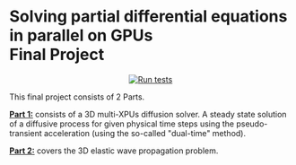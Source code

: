  # Solving partial differential equations in parallel on GPUs <br/> Final Project
<div align="center">
 
[![Run tests](https://github.com/samuelbohl/101-0250-00-Final-Project/actions/workflows/CI.yml/badge.svg)](https://github.com/samuelbohl/101-0250-00-Final-Project/actions/workflows/CI.yml)
 
 <!--  
![GitHub](https://img.shields.io/github/license/samuelbohl/101-0250-00-Final-Project)
![GitHub tag (latest SemVer pre-release)](https://img.shields.io/github/v/tag/samuelbohl/101-0250-00-Final-Project?include_prereleases)
![GitHub release (latest by date including pre-releases)](https://img.shields.io/github/v/release/samuelbohl/101-0250-00-Final-Project?include_prereleases)
-->

</div>


This final project consists of 2 Parts. 

[**Part 1:**](/docs/part1.md) consists of a 3D multi-XPUs diffusion solver. A steady state solution of a diffusive process for given physical time steps using the pseudo-transient acceleration (using the so-called "dual-time" method).

[**Part 2:**](/docs/part2.md) covers the 3D elastic wave propagation problem. 

